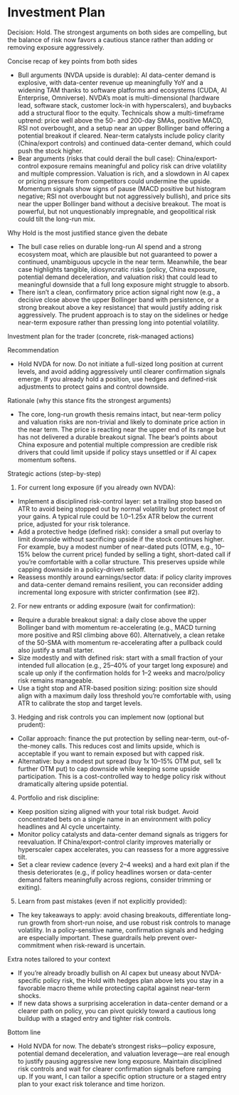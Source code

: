 # Investment Plan

Decision: Hold. The strongest arguments on both sides are compelling, but the balance of risk now favors a cautious stance rather than adding or removing exposure aggressively.

Concise recap of key points from both sides
- Bull arguments (NVDA upside is durable): AI data-center demand is explosive, with data-center revenue up meaningfully YoY and a widening TAM thanks to software platforms and ecosystems (CUDA, AI Enterprise, Omniverse). NVDA’s moat is multi-dimensional (hardware lead, software stack, customer lock-in with hyperscalers), and buybacks add a structural floor to the equity. Technicals show a multi-timeframe uptrend: price well above the 50- and 200-day SMAs, positive MACD, RSI not overbought, and a setup near an upper Bollinger band offering a potential breakout if cleared. Near-term catalysts include policy clarity (China/export controls) and continued data-center demand, which could push the stock higher.
- Bear arguments (risks that could derail the bull case): China/export-control exposure remains meaningful and policy risk can drive volatility and multiple compression. Valuation is rich, and a slowdown in AI capex or pricing pressure from competitors could undermine the upside. Momentum signals show signs of pause (MACD positive but histogram negative; RSI not overbought but not aggressively bullish), and price sits near the upper Bollinger band without a decisive breakout. The moat is powerful, but not unquestionably impregnable, and geopolitical risk could tilt the long-run mix.

Why Hold is the most justified stance given the debate
- The bull case relies on durable long-run AI spend and a strong ecosystem moat, which are plausible but not guaranteed to power a continued, unambiguous upcycle in the near term. Meanwhile, the bear case highlights tangible, idiosyncratic risks (policy, China exposure, potential demand deceleration, and valuation risk) that could lead to meaningful downside that a full long exposure might struggle to absorb.
- There isn’t a clean, confirmatory price action signal right now (e.g., a decisive close above the upper Bollinger band with persistence, or a strong breakout above a key resistance) that would justify adding risk aggressively. The prudent approach is to stay on the sidelines or hedge near-term exposure rather than pressing long into potential volatility.

Investment plan for the trader (concrete, risk-managed actions)

Recommendation
- Hold NVDA for now. Do not initiate a full-sized long position at current levels, and avoid adding aggressively until clearer confirmation signals emerge. If you already hold a position, use hedges and defined-risk adjustments to protect gains and control downside.

Rationale (why this stance fits the strongest arguments)
- The core, long-run growth thesis remains intact, but near-term policy and valuation risks are non-trivial and likely to dominate price action in the near term. The price is reacting near the upper end of its range but has not delivered a durable breakout signal. The bear’s points about China exposure and potential multiple compression are credible risk drivers that could limit upside if policy stays unsettled or if AI capex momentum softens.

Strategic actions (step-by-step)
1) For current long exposure (if you already own NVDA):
- Implement a disciplined risk-control layer: set a trailing stop based on ATR to avoid being stopped out by normal volatility but protect most of your gains. A typical rule could be 1.0–1.25x ATR below the current price, adjusted for your risk tolerance.
- Add a protective hedge (defined risk): consider a small put overlay to limit downside without sacrificing upside if the stock continues higher. For example, buy a modest number of near-dated puts (OTM, e.g., 10–15% below the current price) funded by selling a tight, short-dated call if you’re comfortable with a collar structure. This preserves upside while capping downside in a policy-driven selloff.
- Reassess monthly around earnings/sector data: if policy clarity improves and data-center demand remains resilient, you can reconsider adding incremental long exposure with stricter confirmation (see #2).

2) For new entrants or adding exposure (wait for confirmation):
- Require a durable breakout signal: a daily close above the upper Bollinger band with momentum re-accelerating (e.g., MACD turning more positive and RSI climbing above 60). Alternatively, a clean retake of the 50-SMA with momentum re-accelerating after a pullback could also justify a small starter.
- Size modestly and with defined risk: start with a small fraction of your intended full allocation (e.g., 25–40% of your target long exposure) and scale up only if the confirmation holds for 1–2 weeks and macro/policy risk remains manageable.
- Use a tight stop and ATR-based position sizing: position size should align with a maximum daily loss threshold you’re comfortable with, using ATR to calibrate the stop and target levels.

3) Hedging and risk controls you can implement now (optional but prudent):
- Collar approach: finance the put protection by selling near-term, out-of-the-money calls. This reduces cost and limits upside, which is acceptable if you want to remain exposed but with capped risk.
- Alternative: buy a modest put spread (buy 1x 10–15% OTM put, sell 1x further OTM put) to cap downside while keeping some upside participation. This is a cost-controlled way to hedge policy risk without dramatically altering upside potential.

4) Portfolio and risk discipline:
- Keep position sizing aligned with your total risk budget. Avoid concentrated bets on a single name in an environment with policy headlines and AI cycle uncertainty.
- Monitor policy catalysts and data-center demand signals as triggers for reevaluation. If China/export-control clarity improves materially or hyperscaler capex accelerates, you can reassess for a more aggressive tilt.
- Set a clear review cadence (every 2–4 weeks) and a hard exit plan if the thesis deteriorates (e.g., if policy headlines worsen or data-center demand falters meaningfully across regions, consider trimming or exiting).

5) Learn from past mistakes (even if not explicitly provided):
- The key takeaways to apply: avoid chasing breakouts, differentiate long-run growth from short-run noise, and use robust risk controls to manage volatility. In a policy-sensitive name, confirmation signals and hedging are especially important. These guardrails help prevent over-commitment when risk-reward is uncertain.

Extra notes tailored to your context
- If you’re already broadly bullish on AI capex but uneasy about NVDA-specific policy risk, the Hold with hedges plan above lets you stay in a favorable macro theme while protecting capital against near-term shocks.
- If new data shows a surprising acceleration in data-center demand or a clearer path on policy, you can pivot quickly toward a cautious long buildup with a staged entry and tighter risk controls.

Bottom line
- Hold NVDA for now. The debate’s strongest risks—policy exposure, potential demand deceleration, and valuation leverage—are real enough to justify pausing aggressive new long exposure. Maintain disciplined risk controls and wait for clearer confirmation signals before ramping up. If you want, I can tailor a specific option structure or a staged entry plan to your exact risk tolerance and time horizon.
